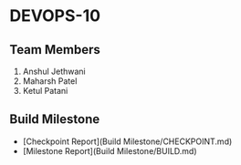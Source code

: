 # DEVOPS-10

## Team Members
1. Anshul Jethwani
2. Maharsh Patel
3. Ketul Patani

## Build Milestone
- [Checkpoint Report](Build Milestone/CHECKPOINT.md)
- [Milestone Report](Build Milestone/BUILD.md)
